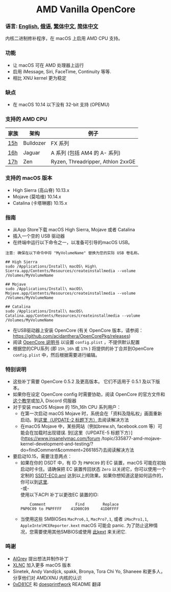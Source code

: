 <span align="center">
<h1>AMD Vanilla OpenCore</h1>
</span>

### 语言: [English](../README.md), [俄语](./README_RUS.md), [繁体中文](./README_CHT.md), [简体中文](current)
内核二进制修补程序，在 macOS 上启用 AMD CPU 支持。
### 功能
- 让 macOS 可在 AMD 处理器上运行
- 启用 iMessage, Siri, FaceTime, Continuity 等等.
- 相比 XNU kernel 更为稳定

### 缺点
- 在 macOS 10.14 以下没有 32-bit 支持 (OPEMU)

### 支持的 AMD CPU
| 家族 | 架构| 例子 |
|--------|---------|----------|
|   [15h](https://github.com/AMD-OSX/AMD_Vanilla/tree/opencore/15h_16h)  | Bulldozer | FX 系列|
|   [16h](https://github.com/AMD-OSX/AMD_Vanilla/tree/opencore/15h_16h)  | Jaguar | A 系列 (包括 AM4 的 A- 系列) |
|   [17h](https://github.com/AMD-OSX/AMD_Vanilla/tree/opencore/17h) | Zen | Ryzen, Threadripper, Athlon 2xxGE | <br />

### 支持的 macOS 版本
- High Sierra (高山脊) 10.13.x
- Mojave (莫哈维) 10.14.x
- Catalina (卡塔琳娜) 10.15.x

### 指南
- 从App Store下载 macOS High Sierra, Mojave 或者 Catalina
- 插入一个空的 USB 驱动器
- 在终端中运行以下命令之一，以准备可引导的macOS USB。
```
注意: 确保在以下命令中将 "MyVolumeName" 替换为您的实际 USB 卷名称。

## High Sierra
sudo /Applications/Install\ macOS\ High\ Sierra.app/Contents/Resources/createinstallmedia --volume /Volumes/MyVolumeName

## Mojave
sudo /Applications/Install\ macOS\ Mojave.app/Contents/Resources/createinstallmedia --volume /Volumes/MyVolumeName

## Catalina
sudo /Applications/Install\ macOS\ Catalina.app/Contents/Resources/createinstallmedia --volume /Volumes/MyVolumeName
```
- 在USB驱动器上安装 OpenCore (有关 OpenCore 版本，请参阅：https://github.com/acidanthera/OpenCorePkg/releases)
- 阅读 [OpenCore 说明书](https://github.com/acidanthera/OpenCorePkg/blob/master/Docs/Configuration.pdf) 以设置 `config.plist` ，不提供默认配置
- 根据您的CPU系列 (即 `15h_16h` 或 `17h` ) 将提供的补丁合并到OpenCore `config.plist` 中，然后根据需要进行编辑。

### 特别说明
- 这些补丁需要 OpenCore 0.5.2 及更高版本。 它们不适用于 0.5.1 及以下版本。
- 如果你在设定 OpenCore config 时需要协助，阅读 OpenCore 的官方文件和[这个教学](https://khronokernel-2.gitbook.io/opencore-vanilla-desktop-guide/)或加入 Discord 伺服器
- 对于安装 macOS Mojave 的 15h_16h CPU 系列用户：
  - 在第一次启动 macOS Mojave 时，系统会在「资料及隐私权」画面重新启动。到[这里（UPDATE-2 标题下方）](https://www.insanelymac.com/forum/topic/335877-amd-mojave-kernel-development-and-testing/?do=findComment&comment=2658085)去阅读解决方法
  - 在macOS Mojave 中，某些网站（例如brew.sh, facebook.com 等）可能会在加载时出现错误. 到[这里（UPDATE-5 标题下方）](https://www.insanelymac.com/forum /topic/335877-amd-mojave-kernel-development-and-testing/?do=findComment&comment=2661857)去阅读解决方法
- 要启动10.15，需要注意两点：
  - 如果在你的 DSDT 中，有 ID 为 `PNP0C09` 的 EC 装置，macOS 可能在初始启动时卡住。请确保把 EC 装置传回状态 `Zero` 以关闭它，你可以使用一个定制的 [SSDT-EC0.aml](../Extra/SSDT-EC0.aml) 达到以上的效果。如果你想知道这是如何运作的，你可以到[这里](https://github.com/acidanthera/OpenCorePkg/blob/5e020bb06b33f12fa8b404cc3d1effaa5fbc00ea/Docs/AcpiSamples/SSDT-EC.dsl#L33). <br> -或- <br> 使用以下ACPI 补丁以更改EC 装置的ID:
    ```
        Comment             Find        Replace
    PNP0C09 to PNPFFFF    41D00C09     41D0FFFF
    ```
  - 当使用这些 SMBIOSes `MacPro6,1`, `MacPro7,1`, 或者 `iMacPro1,1`, `AppleIntelMCEReporter.kext` macOS 可能会 panic. 为了防止这种情况，您需要使用其他SMBIOS或使用 [此kext](./Extra/) 来关闭它.

### 鸣谢
- [AlGrey](https://github.com/AlGreyy) 提出想法并制作补丁
- [XLNC](https://github.com/XLNCs) 加入更多 macOS 版本
- Sinetek, Andy Vandijck, spakk, Bronya, Tora Chi Yo, Shaneee 和更多人，分享他们对 AMD/XNU 内核的认识 
- [0xD81CF](https://github.com/0xD81CF) 和 [doesprintfwork](https://github.com/doesprintfwork) README 翻译
